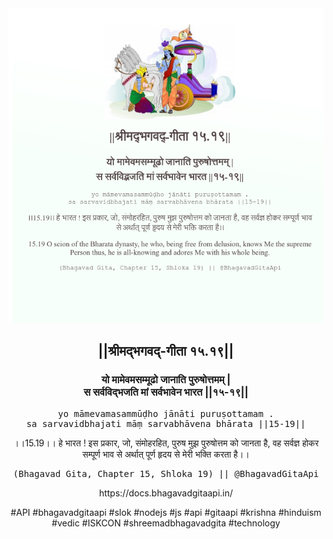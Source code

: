 <img src="../../asset/BG_15_19.png"/>
<center><h2>||श्रीमद्‍भगवद्‍-गीता १५.१९||</h2>
<h3>यो मामेवमसम्मूढो जानाति पुरुषोत्तमम् |<br/>स सर्वविद्भजति मां सर्वभावेन भारत ||१५-१९||</h3>
<pre>yo māmevamasammūḍho jānāti puruṣottamam .<br/>sa sarvavidbhajati māṃ sarvabhāvena bhārata ||15-19||</pre>
<p>।।15.19।। हे भारत ! इस प्रकार, जो, संमोहरहित, पुरुष मुझ पुरुषोत्तम को जानता है, वह सर्वज्ञ होकर सम्पूर्ण भाव से अर्थात् पूर्ण हृदय से मेरी भक्ति करता है।।</p>
<pre>(Bhagavad Gita, Chapter 15, Shloka 19) || @BhagavadGitaApi</pre><p>https://docs.bhagavadgitaapi.in/</p><p>#API #bhagavadgitaapi #slok #nodejs #js #api #gitaapi #krishna #hinduism #vedic #ISKCON #shreemadbhagavadgita #technology</p></center>
